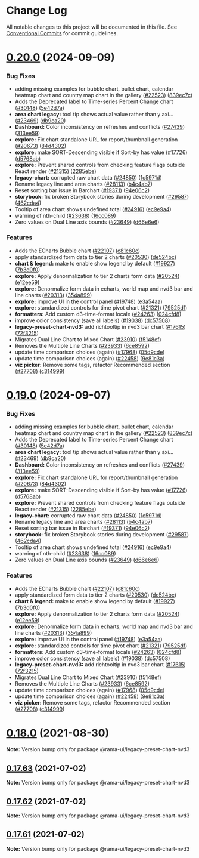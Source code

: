 <!--
  Licensed to the Apache Software Foundation (ASF) under one
  or more contributor license agreements.  See the NOTICE file
  distributed with this work for additional information
  regarding copyright ownership.  The ASF licenses this file
  to you under the Apache License, Version 2.0 (the
  "License"); you may not use this file except in compliance
  with the License.  You may obtain a copy of the License at

    http://www.apache.org/licenses/LICENSE-2.0

  Unless required by applicable law or agreed to in writing,
  software distributed under the License is distributed on an
  "AS IS" BASIS, WITHOUT WARRANTIES OR CONDITIONS OF ANY
  KIND, either express or implied.  See the License for the
  specific language governing permissions and limitations
  under the License.
-->

# Change Log

All notable changes to this project will be documented in this file.
See [Conventional Commits](https://conventionalcommits.org) for commit guidelines.

# [0.20.0](https://github.com/itsjpthakur/rama/compare/v2021.41.0...v0.20.0) (2024-09-09)

### Bug Fixes

- adding missing examples for bubble chart, bullet chart, calendar heatmap chart and country map chart in the gallery ([#22523](https://github.com/itsjpthakur/rama/issues/22523)) ([839ec7c](https://github.com/itsjpthakur/rama/commit/839ec7ceacc66c65928fd0ddead2b014db3d5563))
- Adds the Deprecated label to Time-series Percent Change chart ([#30148](https://github.com/itsjpthakur/rama/issues/30148)) ([5e42d7a](https://github.com/itsjpthakur/rama/commit/5e42d7aed0d11c7aac91ab19088d2632e49da614))
- **area chart legacy:** tool tip shows actual value rather than y axi… ([#23469](https://github.com/itsjpthakur/rama/issues/23469)) ([db9ca20](https://github.com/itsjpthakur/rama/commit/db9ca20737fecda8eee342b34d62d3b700ef3687))
- **Dashboard:** Color inconsistency on refreshes and conflicts ([#27439](https://github.com/itsjpthakur/rama/issues/27439)) ([313ee59](https://github.com/itsjpthakur/rama/commit/313ee596f5435894f857d72be7269d5070c8c964))
- **explore:** Fix chart standalone URL for report/thumbnail generation ([#20673](https://github.com/itsjpthakur/rama/issues/20673)) ([84d4302](https://github.com/itsjpthakur/rama/commit/84d4302628d18aa19c13cc5322e68abbc690ea4d))
- **explore:** make SORT-Descending visible if Sort-by has value ([#17726](https://github.com/itsjpthakur/rama/issues/17726)) ([d5768ab](https://github.com/itsjpthakur/rama/commit/d5768ab649a70fd4f541ad4982498f622160b220))
- **explore:** Prevent shared controls from checking feature flags outside React render ([#21315](https://github.com/itsjpthakur/rama/issues/21315)) ([2285ebe](https://github.com/itsjpthakur/rama/commit/2285ebe72ec4edded6d195052740b7f9f13d1f1b))
- **legacy-chart:** corrupted raw chart data ([#24850](https://github.com/itsjpthakur/rama/issues/24850)) ([1c5971d](https://github.com/itsjpthakur/rama/commit/1c5971d3afb70a338444c41943ff90c3a9c03ec3))
- Rename legacy line and area charts ([#28113](https://github.com/itsjpthakur/rama/issues/28113)) ([b4c4ab7](https://github.com/itsjpthakur/rama/commit/b4c4ab7790cbeb8d65ec7c1084482c21932e755b))
- Reset sorting bar issue in Barchart ([#19371](https://github.com/itsjpthakur/rama/issues/19371)) ([94e06c2](https://github.com/itsjpthakur/rama/commit/94e06c2b6a1f782133bb9ef85a1d46ce7eacf9ba))
- **storybook:** fix broken Storybook stories during development ([#29587](https://github.com/itsjpthakur/rama/issues/29587)) ([462cda4](https://github.com/itsjpthakur/rama/commit/462cda400baa00b3bcc4a7f8aded362ca55e18a5))
- Tooltip of area chart shows undefined total ([#24916](https://github.com/itsjpthakur/rama/issues/24916)) ([ec9e9a4](https://github.com/itsjpthakur/rama/commit/ec9e9a46f2f092ce56d3ed5a8a9a3ea0214db88a))
- warning of nth-child ([#23638](https://github.com/itsjpthakur/rama/issues/23638)) ([16cc089](https://github.com/itsjpthakur/rama/commit/16cc089b198dcdebc2422845aa08d18233c6b3a4))
- Zero values on Dual Line axis bounds ([#23649](https://github.com/itsjpthakur/rama/issues/23649)) ([d66e6e6](https://github.com/itsjpthakur/rama/commit/d66e6e6d400db0fee35d73cd43e610cd1c491f4b))

### Features

- Adds the ECharts Bubble chart ([#22107](https://github.com/itsjpthakur/rama/issues/22107)) ([c81c60c](https://github.com/itsjpthakur/rama/commit/c81c60c91fbcb09dd63c05f050e18ee09ceebfd6))
- apply standardized form data to tier 2 charts ([#20530](https://github.com/itsjpthakur/rama/issues/20530)) ([de524bc](https://github.com/itsjpthakur/rama/commit/de524bc59f011fd361dcdb7d35c2cb51f7eba442))
- **chart & legend:** make to enable show legend by default ([#19927](https://github.com/itsjpthakur/rama/issues/19927)) ([7b3d0f0](https://github.com/itsjpthakur/rama/commit/7b3d0f040b050905f7d0901d0227f1cd6b761b56))
- **explore:** Apply denormalization to tier 2 charts form data ([#20524](https://github.com/itsjpthakur/rama/issues/20524)) ([e12ee59](https://github.com/itsjpthakur/rama/commit/e12ee59b13822241dca8d8015f1222c477edd4f3))
- **explore:** Denormalize form data in echarts, world map and nvd3 bar and line charts ([#20313](https://github.com/itsjpthakur/rama/issues/20313)) ([354a899](https://github.com/itsjpthakur/rama/commit/354a89950c4d001da3e107f60788cea873bd6bf6))
- **explore:** improve UI in the control panel ([#19748](https://github.com/itsjpthakur/rama/issues/19748)) ([e3a54aa](https://github.com/itsjpthakur/rama/commit/e3a54aa3c15bdd0c970aa73f898288a408205c97))
- **explore:** standardized controls for time pivot chart ([#21321](https://github.com/itsjpthakur/rama/issues/21321)) ([79525df](https://github.com/itsjpthakur/rama/commit/79525dfaf29b810af668e3b6c5a56cd866370d92))
- **formatters:** Add custom d3-time-format locale ([#24263](https://github.com/itsjpthakur/rama/issues/24263)) ([024cfd8](https://github.com/itsjpthakur/rama/commit/024cfd86e408ec5f7ddf49a9e90908e2fb2e6b70))
- improve color consistency (save all labels) ([#19038](https://github.com/itsjpthakur/rama/issues/19038)) ([dc57508](https://github.com/itsjpthakur/rama/commit/dc575080d7e43d40b1734bb8f44fdc291cb95b11))
- **legacy-preset-chart-nvd3:** add richtooltip in nvd3 bar chart ([#17615](https://github.com/itsjpthakur/rama/issues/17615)) ([72f3215](https://github.com/itsjpthakur/rama/commit/72f3215ffc74ead33dba57196aeaf4e1db63fd6c))
- Migrates Dual Line Chart to Mixed Chart ([#23910](https://github.com/itsjpthakur/rama/issues/23910)) ([f5148ef](https://github.com/itsjpthakur/rama/commit/f5148ef728ce649697c10fb7aa65982d7dd05638))
- Removes the Multiple Line Charts ([#23933](https://github.com/itsjpthakur/rama/issues/23933)) ([6ce8592](https://github.com/itsjpthakur/rama/commit/6ce85921fc103ba0e93b437d473003e6f1b4a42b))
- update time comparison choices (again) ([#17968](https://github.com/itsjpthakur/rama/issues/17968)) ([05d9cde](https://github.com/itsjpthakur/rama/commit/05d9cde203b99f8c63106446f0be58668cc9f0c9))
- update time comparison choices (again) ([#22458](https://github.com/itsjpthakur/rama/issues/22458)) ([9e81c3a](https://github.com/itsjpthakur/rama/commit/9e81c3a1192a18226d505178d16e1e395917a719))
- **viz picker:** Remove some tags, refactor Recommended section ([#27708](https://github.com/itsjpthakur/rama/issues/27708)) ([c314999](https://github.com/itsjpthakur/rama/commit/c3149994ac0d4392e0462421b62cd0c034142082))

# [0.19.0](https://github.com/itsjpthakur/rama/compare/v2021.41.0...v0.19.0) (2024-09-07)

### Bug Fixes

- adding missing examples for bubble chart, bullet chart, calendar heatmap chart and country map chart in the gallery ([#22523](https://github.com/itsjpthakur/rama/issues/22523)) ([839ec7c](https://github.com/itsjpthakur/rama/commit/839ec7ceacc66c65928fd0ddead2b014db3d5563))
- Adds the Deprecated label to Time-series Percent Change chart ([#30148](https://github.com/itsjpthakur/rama/issues/30148)) ([5e42d7a](https://github.com/itsjpthakur/rama/commit/5e42d7aed0d11c7aac91ab19088d2632e49da614))
- **area chart legacy:** tool tip shows actual value rather than y axi… ([#23469](https://github.com/itsjpthakur/rama/issues/23469)) ([db9ca20](https://github.com/itsjpthakur/rama/commit/db9ca20737fecda8eee342b34d62d3b700ef3687))
- **Dashboard:** Color inconsistency on refreshes and conflicts ([#27439](https://github.com/itsjpthakur/rama/issues/27439)) ([313ee59](https://github.com/itsjpthakur/rama/commit/313ee596f5435894f857d72be7269d5070c8c964))
- **explore:** Fix chart standalone URL for report/thumbnail generation ([#20673](https://github.com/itsjpthakur/rama/issues/20673)) ([84d4302](https://github.com/itsjpthakur/rama/commit/84d4302628d18aa19c13cc5322e68abbc690ea4d))
- **explore:** make SORT-Descending visible if Sort-by has value ([#17726](https://github.com/itsjpthakur/rama/issues/17726)) ([d5768ab](https://github.com/itsjpthakur/rama/commit/d5768ab649a70fd4f541ad4982498f622160b220))
- **explore:** Prevent shared controls from checking feature flags outside React render ([#21315](https://github.com/itsjpthakur/rama/issues/21315)) ([2285ebe](https://github.com/itsjpthakur/rama/commit/2285ebe72ec4edded6d195052740b7f9f13d1f1b))
- **legacy-chart:** corrupted raw chart data ([#24850](https://github.com/itsjpthakur/rama/issues/24850)) ([1c5971d](https://github.com/itsjpthakur/rama/commit/1c5971d3afb70a338444c41943ff90c3a9c03ec3))
- Rename legacy line and area charts ([#28113](https://github.com/itsjpthakur/rama/issues/28113)) ([b4c4ab7](https://github.com/itsjpthakur/rama/commit/b4c4ab7790cbeb8d65ec7c1084482c21932e755b))
- Reset sorting bar issue in Barchart ([#19371](https://github.com/itsjpthakur/rama/issues/19371)) ([94e06c2](https://github.com/itsjpthakur/rama/commit/94e06c2b6a1f782133bb9ef85a1d46ce7eacf9ba))
- **storybook:** fix broken Storybook stories during development ([#29587](https://github.com/itsjpthakur/rama/issues/29587)) ([462cda4](https://github.com/itsjpthakur/rama/commit/462cda400baa00b3bcc4a7f8aded362ca55e18a5))
- Tooltip of area chart shows undefined total ([#24916](https://github.com/itsjpthakur/rama/issues/24916)) ([ec9e9a4](https://github.com/itsjpthakur/rama/commit/ec9e9a46f2f092ce56d3ed5a8a9a3ea0214db88a))
- warning of nth-child ([#23638](https://github.com/itsjpthakur/rama/issues/23638)) ([16cc089](https://github.com/itsjpthakur/rama/commit/16cc089b198dcdebc2422845aa08d18233c6b3a4))
- Zero values on Dual Line axis bounds ([#23649](https://github.com/itsjpthakur/rama/issues/23649)) ([d66e6e6](https://github.com/itsjpthakur/rama/commit/d66e6e6d400db0fee35d73cd43e610cd1c491f4b))

### Features

- Adds the ECharts Bubble chart ([#22107](https://github.com/itsjpthakur/rama/issues/22107)) ([c81c60c](https://github.com/itsjpthakur/rama/commit/c81c60c91fbcb09dd63c05f050e18ee09ceebfd6))
- apply standardized form data to tier 2 charts ([#20530](https://github.com/itsjpthakur/rama/issues/20530)) ([de524bc](https://github.com/itsjpthakur/rama/commit/de524bc59f011fd361dcdb7d35c2cb51f7eba442))
- **chart & legend:** make to enable show legend by default ([#19927](https://github.com/itsjpthakur/rama/issues/19927)) ([7b3d0f0](https://github.com/itsjpthakur/rama/commit/7b3d0f040b050905f7d0901d0227f1cd6b761b56))
- **explore:** Apply denormalization to tier 2 charts form data ([#20524](https://github.com/itsjpthakur/rama/issues/20524)) ([e12ee59](https://github.com/itsjpthakur/rama/commit/e12ee59b13822241dca8d8015f1222c477edd4f3))
- **explore:** Denormalize form data in echarts, world map and nvd3 bar and line charts ([#20313](https://github.com/itsjpthakur/rama/issues/20313)) ([354a899](https://github.com/itsjpthakur/rama/commit/354a89950c4d001da3e107f60788cea873bd6bf6))
- **explore:** improve UI in the control panel ([#19748](https://github.com/itsjpthakur/rama/issues/19748)) ([e3a54aa](https://github.com/itsjpthakur/rama/commit/e3a54aa3c15bdd0c970aa73f898288a408205c97))
- **explore:** standardized controls for time pivot chart ([#21321](https://github.com/itsjpthakur/rama/issues/21321)) ([79525df](https://github.com/itsjpthakur/rama/commit/79525dfaf29b810af668e3b6c5a56cd866370d92))
- **formatters:** Add custom d3-time-format locale ([#24263](https://github.com/itsjpthakur/rama/issues/24263)) ([024cfd8](https://github.com/itsjpthakur/rama/commit/024cfd86e408ec5f7ddf49a9e90908e2fb2e6b70))
- improve color consistency (save all labels) ([#19038](https://github.com/itsjpthakur/rama/issues/19038)) ([dc57508](https://github.com/itsjpthakur/rama/commit/dc575080d7e43d40b1734bb8f44fdc291cb95b11))
- **legacy-preset-chart-nvd3:** add richtooltip in nvd3 bar chart ([#17615](https://github.com/itsjpthakur/rama/issues/17615)) ([72f3215](https://github.com/itsjpthakur/rama/commit/72f3215ffc74ead33dba57196aeaf4e1db63fd6c))
- Migrates Dual Line Chart to Mixed Chart ([#23910](https://github.com/itsjpthakur/rama/issues/23910)) ([f5148ef](https://github.com/itsjpthakur/rama/commit/f5148ef728ce649697c10fb7aa65982d7dd05638))
- Removes the Multiple Line Charts ([#23933](https://github.com/itsjpthakur/rama/issues/23933)) ([6ce8592](https://github.com/itsjpthakur/rama/commit/6ce85921fc103ba0e93b437d473003e6f1b4a42b))
- update time comparison choices (again) ([#17968](https://github.com/itsjpthakur/rama/issues/17968)) ([05d9cde](https://github.com/itsjpthakur/rama/commit/05d9cde203b99f8c63106446f0be58668cc9f0c9))
- update time comparison choices (again) ([#22458](https://github.com/itsjpthakur/rama/issues/22458)) ([9e81c3a](https://github.com/itsjpthakur/rama/commit/9e81c3a1192a18226d505178d16e1e395917a719))
- **viz picker:** Remove some tags, refactor Recommended section ([#27708](https://github.com/itsjpthakur/rama/issues/27708)) ([c314999](https://github.com/itsjpthakur/rama/commit/c3149994ac0d4392e0462421b62cd0c034142082))

# [0.18.0](https://github.com/apache-rama/rama-ui/compare/v0.17.87...v0.18.0) (2021-08-30)

**Note:** Version bump only for package @rama-ui/legacy-preset-chart-nvd3

## [0.17.63](https://github.com/apache-rama/rama-ui/compare/v0.17.62...v0.17.63) (2021-07-02)

**Note:** Version bump only for package @rama-ui/legacy-preset-chart-nvd3

## [0.17.62](https://github.com/apache-rama/rama-ui/compare/v0.17.61...v0.17.62) (2021-07-02)

**Note:** Version bump only for package @rama-ui/legacy-preset-chart-nvd3

## [0.17.61](https://github.com/apache-rama/rama-ui/compare/v0.17.60...v0.17.61) (2021-07-02)

**Note:** Version bump only for package @rama-ui/legacy-preset-chart-nvd3
